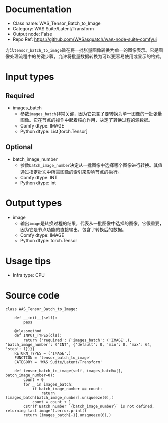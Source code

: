 # Documentation
- Class name: WAS_Tensor_Batch_to_Image
- Category: WAS Suite/Latent/Transform
- Output node: False
- Repo Ref: https://github.com/WASasquatch/was-node-suite-comfyui

方法`tensor_batch_to_image`旨在将一批张量图像转换为单一的图像表示。它是图像处理流程中的关键步骤，允许将批量数据转换为可以更容易使用或显示的格式。

# Input types
## Required
- images_batch
    - 参数`images_batch`非常关键，因为它包含了要转换为单一图像的一批张量图像。它在节点的操作中起着核心作用，决定了转换过程的源数据。
    - Comfy dtype: IMAGE
    - Python dtype: List[torch.Tensor]
## Optional
- batch_image_number
    - 参数`batch_image_number`决定从一批图像中选择哪个图像进行转换。其值通过指定批次中所需图像的索引来影响节点的执行。
    - Comfy dtype: INT
    - Python dtype: int

# Output types
- image
    - 输出`image`是转换过程的结果，代表从一批图像中选择的图像。它很重要，因为它是节点功能的直接输出，包含了转换后的数据。
    - Comfy dtype: IMAGE
    - Python dtype: torch.Tensor

# Usage tips
- Infra type: CPU

# Source code
```
class WAS_Tensor_Batch_to_Image:

    def __init__(self):
        pass

    @classmethod
    def INPUT_TYPES(cls):
        return {'required': {'images_batch': ('IMAGE',), 'batch_image_number': ('INT', {'default': 0, 'min': 0, 'max': 64, 'step': 1})}}
    RETURN_TYPES = ('IMAGE',)
    FUNCTION = 'tensor_batch_to_image'
    CATEGORY = 'WAS Suite/Latent/Transform'

    def tensor_batch_to_image(self, images_batch=[], batch_image_number=0):
        count = 0
        for _ in images_batch:
            if batch_image_number == count:
                return (images_batch[batch_image_number].unsqueeze(0),)
            count = count + 1
        cstr(f'Batch number `{batch_image_number}` is not defined, returning last image').error.print()
        return (images_batch[-1].unsqueeze(0),)
```